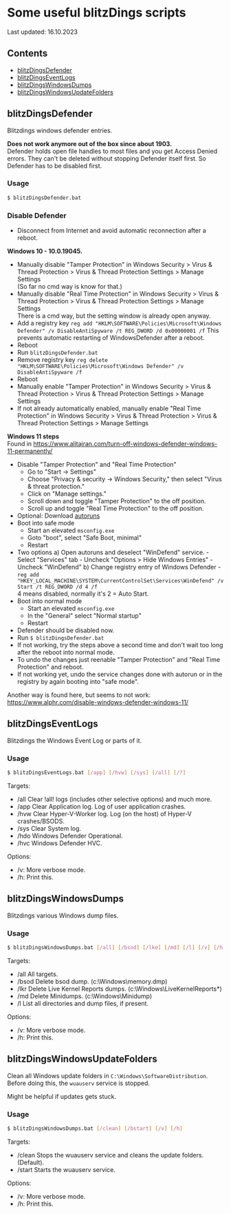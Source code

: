 # Some useful blitzDings scripts
Last updated: 16.10.2023  


## Contents
- [blitzDingsDefender](#blitzdingsdefender)
- [blitzDingsEventLogs](#blitzdingseventlogs)
- [blitzDingsWindowsDumps](#blitzdingswindowsdumps)
- [blitzDingsWindowsUpdateFolders](#blitzdingswindowsupdatefolders)



## blitzDingsDefender
Blitzdings windows defender entries.

**Does not work anymore out of the box since about 1903.**  
Defender holds open file handles to most files and you get Access Denied errors.
They can't be deleted without stopping Defender itself first.
So Defender has to be disabled first.


### Usage
```bash
$ blitzDingsDefender.bat
```

### Disable Defender
- Disconnect from Internet and avoid automatic reconnection after a reboot.

**Windows 10 - 10.0.19045.**  
- Manually disable "Tamper Protection" in Windows Security > Virus & Thread Protection > Virus & Thread Protection Settings > Manage Settings  
  (So far no cmd way is know for that.)
- Manually disable "Real Time Protection" in Windows Security > Virus & Thread Protection > Virus & Thread Protection Settings > Manage Settings  
  There is a cmd way, but the setting window is already open anyway.
- Add a registry key `reg add "HKLM\SOFTWARE\Policies\Microsoft\Windows Defender" /v DisableAntiSpyware /t REG_DWORD /d 0x00000001 /f`
  This prevents automatic restarting of WindowsDefender after a reboot. 
- Reboot
- Run `blitzDingsDefender.bat`
- Remove registry key `reg delete "HKLM\SOFTWARE\Policies\Microsoft\Windows Defender" /v DisableAntiSpyware /f`  
- Reboot
- Manually enable "Tamper Protection" in Windows Security > Virus & Thread Protection > Virus & Thread Protection Settings > Manage Settings
- If not already automatically enabled, manually enable "Real Time Protection" in Windows Security > Virus & Thread Protection > Virus & Thread Protection Settings > Manage Settings

**Windows 11 steps**  
Found in https://www.alitajran.com/turn-off-windows-defender-windows-11-permanently/  

- Disable "Tamper Protection" and "Real Time Protection"
  - Go to "Start -> Settings"
  - Choose "Privacy & security -> Windows Security," then select "Virus & threat protection."
  - Click on "Manage settings."
  - Scroll down and toggle "Tamper Protection" to the off position.
  - Scroll up and toggle "Real Time Protection" to the off position.
- Optional: 
    Download [autoruns](https://learn.microsoft.com/en-us/sysinternals/downloads/autoruns)
- Boot into safe mode
  - Start an elevated `msconfig.exe`
  - Goto "boot", select "Safe Boot, minimal" 
  - Restart
- Two options
    a) Open autoruns and deselect "WinDefend" service.
        - Select "Services" tab
        - Uncheck "Options > Hide Windows Entries"
        - Uncheck "WinDefend"
    b) Change registry entry of Windows Defender
        - `reg add "HKEY_LOCAL_MACHINE\SYSTEM\CurrentControlSet\Services\WinDefend" /v Start /t REG_DWORD /d 4 /f`  
            4 means disabled, normally it's 2 = Auto Start.
- Boot into normal mode
  - Start an elevated `msconfig.exe`
  - In the "General" select "Normal startup"
  - Restart
- Defender should be disabled now.
- Run `$ blitzDingsDefender.bat`
- If not working, try the steps above a second time and don't wait too long after the reboot into normal mode.
- To undo the changes just reenable "Tamper Protection" and "Real Time Protection" and reboot.
- If not working yet, undo the service changes done with autorun or in the registry by again booting into "safe mode".

Another way is found here, but seems to not work:  
https://www.alphr.com/disable-windows-defender-windows-11/  



## blitzDingsEventLogs
Blitzdings the Windows Event Log or parts of it.

### Usage
```bash
$ blitzDingsEventLogs.bat [/app] [/hvw] [/sys] [/all] [/?]
```
Targets:
* /all Clear !all! logs (includes other selective options) and much more.
* /app Clear Application log. Log of user application crashes.
* /hvw Clear Hyper-V-Worker log. Log (on the host) of Hyper-V crashes/BSODS.
* /sys Clear System log.
* /hdo Windows Defender Operational.
* /hvc Windows Defender HVC. 

Options:
* /v: More verbose mode.
* /h: Print this.



## blitzDingsWindowsDumps
Blitzdings various Windows dump files.

### Usage
```bash
$ blitzDingsWindowsDumps.bat [/all] [/bsod] [/lke] [/md] [/l] [/v] [/h]
```
Targets:
* /all All targets.
* /bsod Delete bsod dump. (c:\Windows\memory.dmp)
* /lkr Delete Live Kernel Reports dumps. (c:\Windows\LiveKernelReports\*)
* /md Delete Minidumps. (c:\Windows\Minidump)
* /l List all directories and dump files, if present.

Options:
* /v: More verbose mode.
* /h: Print this.



## blitzDingsWindowsUpdateFolders
Clean all Windows update folders in `C:\Windows\SoftwareDistribution`.
Before doing this, the `wuauserv` service is stopped.

Might be helpful if updates gets stuck.

### Usage
```bash
$ blitzDingsWindowsDumps.bat [/clean] [/bstart] [/v] [/h]
```

Targets:
* /clean Stops the wuauserv service and cleans the update folders. (Default).
* /start Starts the wuauserv service.

Options:
* /v: More verbose mode.
* /h: Print this.
